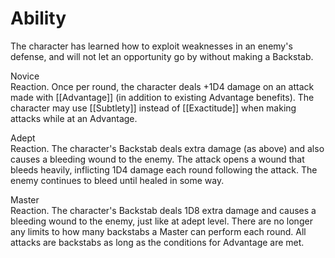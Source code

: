# Ability
The character has learned how to exploit weaknesses in an enemy's defense, and will not let an opportunity go by without making a Backstab.

Novice<br>Reaction. Once per round, the character deals +1D4 damage on an attack made with [[Advantage]] (in addition to existing Advantage benefits). The character may use [[Subtlety]] instead of [[Exactitude]] when making attacks while at an Advantage.

Adept<br>Reaction. The character's Backstab deals extra damage (as above) and also causes a bleeding wound to the enemy. The attack opens a wound that bleeds heavily, inflicting 1D4 damage each round following the attack. The enemy continues to bleed until healed in some way.

Master<br>Reaction. The character's Backstab deals 1D8 extra damage and causes a bleeding wound to the enemy, just like at adept level. There are no longer any limits to how many backstabs a Master can perform each round. All attacks are backstabs as long as the conditions for Advantage are met.
